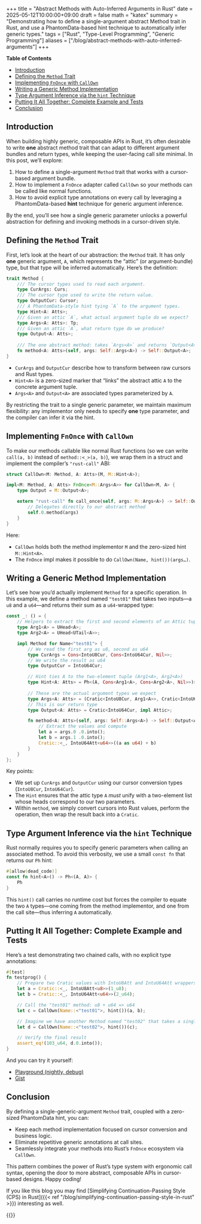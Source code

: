 +++
title = "Abstract Methods with Auto-Inferred Arguments in Rust"
date = 2025-05-12T10:00:00+09:00
draft = false
math = "katex"
summary = "Demonstrating how to define a single-argument abstract Method trait in Rust, and use a PhantomData-based hint technique to automatically infer generic types."
tags = ["Rust", "Type-Level Programming", "Generic Programming"]
aliases = ["/blog/abstract-methods-with-auto-inferred-arguments"]
+++

**Table of Contents**

- [Introduction](#introduction)
- [Defining the `Method` Trait](#defining-the-method-trait)
- [Implementing `FnOnce` with `CallOwn`](#implementing-fnonce-with-callown)
- [Writing a Generic Method Implementation](#writing-a-generic-method-implementation)
- [Type Argument Inference via the `hint` Technique](#type-argument-inference-via-the-hint-technique)
- [Putting It All Together: Complete Example and Tests](#putting-it-all-together-complete-example-and-tests)
- [Conclusion](#conclusion)

## Introduction

When building highly generic, composable APIs in Rust, it’s often desirable to write **one** abstract method trait that can adapt to different argument bundles and return types, while keeping the user-facing call site minimal. In this post, we’ll explore:

1. How to define a single-argument `Method` trait that works with a cursor-based argument bundle.
2. How to implement a `FnOnce` adapter called `CallOwn` so your methods can be called like normal functions.
3. How to avoid explicit type annotations on every call by leveraging a PhantomData-based **hint** technique for generic argument inference.

By the end, you’ll see how a single generic parameter unlocks a powerful abstraction for defining and invoking methods in a cursor-driven style.

## Defining the `Method` Trait

First, let’s look at the heart of our abstraction: the `Method` trait. It has only **one** generic argument, `A`, which represents the “attic” (or argument-bundle) type, but that type will be inferred automatically. Here’s the definition:

```rust
trait Method {
    /// The cursor types used to read each argument.
    type CurArgs: Curs;
    /// The cursor type used to write the return value.
    type OutputCur: Cursor;
    /// A PhantomData-style hint tying `A` to the argument types.
    type Hint<A: Atts>;
    /// Given an attic `A`, what actual argument tuple do we expect?
    type Args<A: Atts>: Tp;
    /// Given an attic `A`, what return type do we produce?
    type Output<A: Atts>;
    
    /// The one abstract method: takes `Args<A>` and returns `Output<A>`.
    fn method<A: Atts>(self, args: Self::Args<A>) -> Self::Output<A>;
}
```

* `CurArgs` and `OutputCur` describe how to transform between raw cursors and Rust types.
* `Hint<A>` is a zero-sized marker that “links” the abstract attic `A` to the concrete argument tuple.
* `Args<A>` and `Output<A>` are associated types parameterized by `A`.

By restricting the trait to a single generic parameter, we maintain maximum flexibility: any implementor only needs to specify **one** type parameter, and the compiler can infer it via the hint.

## Implementing `FnOnce` with `CallOwn`

To make our methods callable like normal Rust functions (so we can write `call(a, b)` instead of `method::<_>(a, b)`), we wrap them in a struct and implement the compiler’s `"rust-call"` ABI:

```rust
struct CallOwn<M: Method, A: Atts>(M, M::Hint<A>);

impl<M: Method, A: Atts> FnOnce<M::Args<A>> for CallOwn<M, A> {
    type Output = M::Output<A>;

    extern "rust-call" fn call_once(self, args: M::Args<A>) -> Self::Output {
        // Delegates directly to our abstract method
        self.0.method(args)
    }
}
```

Here:

* `CallOwn` holds both the method implementor `M` and the zero-sized hint `M::Hint<A>`.
* The `FnOnce` impl makes it possible to do `CallOwn(Name, hint())(args…)`.

## Writing a Generic Method Implementation

Let’s see how you’d actually implement `Method` for a specific operation. In this example, we define a method named `"test01"` that takes two inputs—a `u8` and a `u64`—and returns their sum as a `u64`-wrapped type:

```rust
const _: () = {
    // Helpers to extract the first and second elements of an Attic tuple.
    type Arg1<A> = UHead<A>;
    type Arg2<A> = UHead<UTail<A>>;

    impl Method for Name<"test01"> {
        // We read the first arg as u8, second as u64
        type CurArgs = Cons<IntoU8Cur, Cons<IntoU64Cur, Nil>>;
        // We write the result as u64
        type OutputCur = IntoU64Cur;

        // Hint ties A to the two-element tuple (Arg1<A>, Arg2<A>)
        type Hint<A: Atts> = Ph<(A, Cons<Arg1<A>, Cons<Arg2<A>, Nil>>)>;
        
        // These are the actual argument types we expect
        type Args<A: Atts> = (Cratic<IntoU8Cur, Arg1<A>>, Cratic<IntoU64Cur, Arg2<A>>);
        // This is our return type
        type Output<A: Atts> = Cratic<IntoU64Cur, impl Attic>;

        fn method<A: Atts>(self, args: Self::Args<A>) -> Self::Output<A> {
            // Extract the values and compute
            let a = args.0 .0.into();
            let b = args.1 .0.into();
            Cratic::<_, IntoU64Att<u64>>((a as u64) + b)
        }
    }
};
```

Key points:

* We set up `CurArgs` and `OutputCur` using our cursor conversion types (`IntoU8Cur`, `IntoU64Cur`).
* The `Hint` ensures that the attic type `A` *must* unify with a two-element list whose heads correspond to our two parameters.
* Within `method`, we simply convert cursors into Rust values, perform the operation, then wrap the result back into a `Cratic`.

## Type Argument Inference via the `hint` Technique

Rust normally requires you to specify generic parameters when calling an associated method. To avoid this verbosity, we use a small `const fn` that returns our `Ph` hint:

```rust
#[allow(dead_code)]
const fn hint<A>() -> Ph<(A, A)> {
    Ph
}
```

This `hint()` call carries no runtime cost but forces the compiler to equate the two `A` types—one coming from the method implementor, and one from the call site—thus inferring `A` automatically.

## Putting It All Together: Complete Example and Tests

Here’s a test demonstrating two chained calls, with no explicit type annotations:

```rust
#[test]
fn testprog() {
    // Prepare two Cratic values with IntoU8Att and IntoU64Att wrappers
    let a = Cratic::<_, IntoU8Att<u8>>(1_u8);
    let b = Cratic::<_, IntoU64Att<u64>>(2_u64);

    // Call the "test01" method: u8 + u64 => u64
    let c = CallOwn(Name::<"test01">, hint())(a, b);

    // Imagine we have another Method named "test02" that takes a single u64
    let d = CallOwn(Name::<"test02">, hint())(c);

    // Verify the final result
    assert_eq!(103_u64, d.0.into());
}
```

And you can try it yourself:

* [Playground (nightly, debug)](https://play.rust-lang.org/?version=nightly&mode=debug&edition=2021&gist=61dae45291daf09905ab47ad9d89cb47)
* [Gist](https://gist.github.com/rust-play/61dae45291daf09905ab47ad9d89cb47)

## Conclusion

By defining a single-generic-argument `Method` trait, coupled with a zero-sized PhantomData hint, you can:

* Keep each method implementation focused on cursor conversion and business logic.
* Eliminate repetitive generic annotations at call sites.
* Seamlessly integrate your methods into Rust’s `FnOnce` ecosystem via `CallOwn`.

This pattern combines the power of Rust’s type system with ergonomic call syntax, opening the door to more abstract, composable APIs in cursor-based designs. Happy coding!

If you like this blog you may find [Simplifying Continuation-Passing Style (CPS) in Rust]({{< ref "/blog/simplifying-continuation-passing-style-in-rust" >}}) interesting as well.


{{<post-socials page_content_type="blog" telegram_post_id="31">}}
